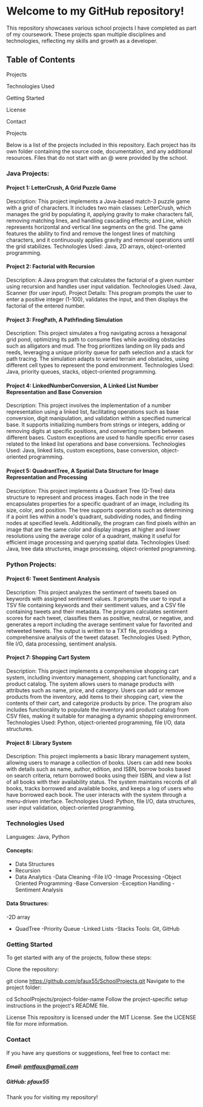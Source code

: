# Welcome to my GitHub repository!

This repository showcases various school projects I have completed as part of my coursework. These projects span multiple disciplines and technologies, reflecting my skills and growth as a developer.

## Table of Contents

Projects

Technologies Used

Getting Started

License

Contact

Projects

Below is a list of the projects included in this repository. Each project has its own folder containing the source code, documentation, and any additional resources. Files that do not start with an @ were provided by the school.

### Java Projects:
#### Project 1: LetterCrush, A Grid Puzzle Game

Description: This project implements a Java-based match-3 puzzle game with a grid of characters. It includes two main classes: LetterCrush, which manages the grid by populating it, applying gravity to make characters fall, removing matching lines, and handling cascading effects; and Line, which represents horizontal and vertical line segments on the grid. The game features the ability to find and remove the longest lines of matching characters, and it continuously applies gravity and removal operations until the grid stabilizes.
Technologies Used: Java, 2D arrays, object-oriented programming.

#### Project 2: Factorial with Recursion

Description: A Java program that calculates the factorial of a given number using recursion and handles user input validation.
Technologies Used: Java, Scanner (for user input).
Project Details: This program prompts the user to enter a positive integer (1-100), validates the input, and then displays the factorial of the entered number.

#### Project 3: FrogPath, A Pathfinding Simulation

Description: This project simulates a frog navigating across a hexagonal grid pond, optimizing its path to consume flies while avoiding obstacles such as alligators and mud. The frog prioritizes landing on lily pads and reeds, leveraging a unique priority queue for path selection and a stack for path tracing. The simulation adapts to varied terrain and obstacles, using different cell types to represent the pond environment.
Technologies Used: Java, priority queues, stacks, object-oriented programming.

#### Project 4: LinkedNumberConversion, A Linked List Number Representation and Base Conversion

Description: This project involves the implementation of a number representation using a linked list, facilitating operations such as base conversion, digit manipulation, and validation within a specified numerical base. It supports initializing numbers from strings or integers, adding or removing digits at specific positions, and converting numbers between different bases. Custom exceptions are used to handle specific error cases related to the linked list operations and base conversions.
Technologies Used: Java, linked lists, custom exceptions, base conversion, object-oriented programming. 

#### Project 5: QuadrantTree, A Spatial Data Structure for Image Representation and Processing

Description: This project implements a Quadrant Tree (Q-Tree) data structure to represent and process images. Each node in the tree encapsulates properties for a specific quadrant of an image, including its size, color, and position. The tree supports operations such as determining if a point lies within a node's quadrant, subdividing nodes, and finding nodes at specified levels. Additionally, the program can find pixels within an image that are the same color and display images at higher and lower resolutions using the average color of a quadrant, making it useful for efficient image processing and querying spatial data.
Technologies Used: Java, tree data structures, image processing, object-oriented programming.

### Python Projects:

#### Project 6: Tweet Sentiment Analysis

Description: This project analyzes the sentiment of tweets based on keywords with assigned sentiment values. It prompts the user to input a TSV file containing keywords and their sentiment values, and a CSV file containing tweets and their metadata. The program calculates sentiment scores for each tweet, classifies them as positive, neutral, or negative, and generates a report including the average sentiment value for favorited and retweeted tweets. The output is written to a TXT file, providing a comprehensive analysis of the tweet dataset.
Technologies Used: Python, file I/O, data processing, sentiment analysis.

#### Project 7: Shopping Cart System

Description: This project implements a comprehensive shopping cart system, including inventory management, shopping cart functionality, and a product catalog. The system allows users to manage products with attributes such as name, price, and category. Users can add or remove products from the inventory, add items to their shopping cart, view the contents of their cart, and categorize products by price. The program also includes functionality to populate the inventory and product catalog from CSV files, making it suitable for managing a dynamic shopping environment.
Technologies Used: Python, object-oriented programming, file I/O, data structures.

#### Project 8: Library System

Description: This project implements a basic library management system, allowing users to manage a collection of books. Users can add new books with details such as name, author, edition, and ISBN, borrow books based on search criteria, return borrowed books using their ISBN, and view a list of all books with their availability status. The system maintains records of all books, tracks borrowed and available books, and keeps a log of users who have borrowed each book. The user interacts with the system through a menu-driven interface.
Technologies Used: Python, file I/O, data structures, user input validation, object-oriented programming.

### Technologies Used
Languages: Java, Python
#### Concepts: 
- Data Structures
- Recursion
- Data Analytics
-Data Cleaning
-File I/O
-Image Processing
-Object Oriented Programming
-Base Conversion
-Exception Handling
-Sentiment Analysis
#### Data Structures: 
-2D array
- QuadTree
-Priority Queue
-Linked Lists
-Stacks
Tools: Git, GitHub
### Getting Started
To get started with any of the projects, follow these steps:

Clone the repository:

git clone https://github.com/pfaux55/SchoolProjects.git
Navigate to the project folder:

cd SchoolProjects/project-folder-name
Follow the project-specific setup instructions in the project's README file.

License
This repository is licensed under the MIT License. See the LICENSE file for more information.

### Contact
If you have any questions or suggestions, feel free to contact me:

##### Email: pmtfaux@gmail.com
##### GitHub: pfaux55
Thank you for visiting my repository!

